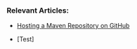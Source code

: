 ### Relevant Articles:

- [Hosting a Maven Repository on GitHub](https://www.baeldung.com/maven-repo-github)

- [Test]